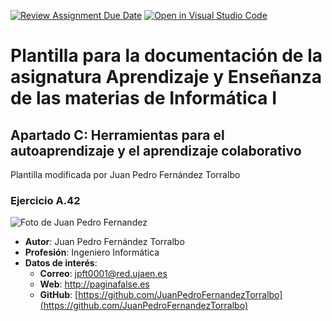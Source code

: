 [![Review Assignment Due Date](https://classroom.github.com/assets/deadline-readme-button-22041afd0340ce965d47ae6ef1cefeee28c7c493a6346c4f15d667ab976d596c.svg)](https://classroom.github.com/a/L3X1LjKV)
[![Open in Visual Studio Code](https://classroom.github.com/assets/open-in-vscode-2e0aaae1b6195c2367325f4f02e2d04e9abb55f0b24a779b69b11b9e10269abc.svg)](https://classroom.github.com/online_ide?assignment_repo_id=18126718&assignment_repo_type=AssignmentRepo)
# Plantilla para la documentación de la asignatura Aprendizaje y Enseñanza de las materias de Informática I
## Apartado C: Herramientas para el autoaprendizaje y el aprendizaje colaborativo

Plantilla modificada por Juan Pedro Fernández Torralbo

### Ejercicio A.42
![Foto de Juan Pedro Fernandez](https://github.com/Docencia-vrivas/maes-api-inf-plantilla-documentacion/blob/main/assets/jpft.jpg)
* __Autor__: Juan Pedro Fernández Torralbo
* __Profesión__: Ingeniero Informática
* __Datos de interés__:
  * __Correo__: jpft0001@red.ujaen.es
  * __Web__: http://paginafalse.es
  * __GitHub__: [https://github.com/JuanPedroFernandezTorralbo](https://github.com/JuanPedroFernandezTorralbo)
    
